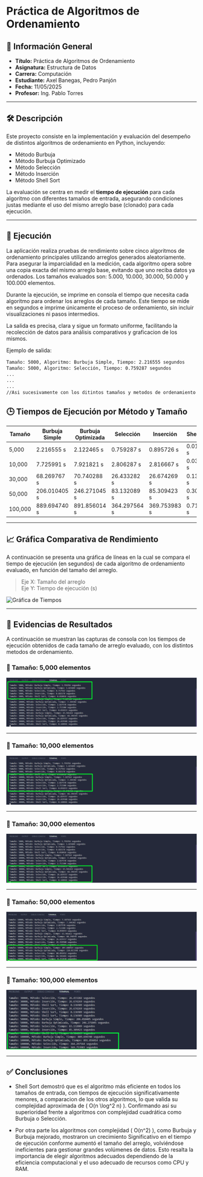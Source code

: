 # Práctica de Algoritmos de Ordenamiento

## 📌 Información General

- **Título:** Práctica de Algoritmos de Ordenamiento  
- **Asignatura:** Estructura de Datos  
- **Carrera:** Computación  
- **Estudiante:** Axel Banegas, Pedro Panjón  
- **Fecha:** 11/05/2025
- **Profesor:** Ing. Pablo Torres  

---

## 🛠️ Descripción

Este proyecto consiste en la implementación y evaluación del desempeño de distintos algoritmos de ordenamiento en Python, incluyendo:  
- Método Burbuja  
- Método Burbuja Optimizado  
- Método Selección  
- Método Inserción  
- Método Shell Sort  

La evaluación se centra en medir el **tiempo de ejecución** para cada algoritmo con diferentes tamaños de entrada, asegurando condiciones justas mediante el uso del mismo arreglo base (clonado) para cada ejecución.

---
## 🚀 Ejecución

La aplicación realiza pruebas de rendimiento sobre cinco algoritmos de ordenamiento principales utilizando arreglos generados aleatoriamente. Para asegurar la imparcialidad en la medición, cada algoritmo opera sobre una copia exacta del mismo arreglo base, evitando que uno reciba datos ya ordenados. Los tamaños evaluados son: 5.000, 10.000, 30.000, 50.000 y 100.000 elementos.

Durante la ejecución, se imprime en consola el tiempo que necesita cada algoritmo para ordenar los arreglos de cada tamaño. Este tiempo se mide en segundos e imprime únicamente el proceso de ordenamiento, sin incluir visualizaciones ni pasos intermedios.

La salida es precisa, clara y sigue un formato uniforme, facilitando la recolección de datos para análisis comparativos y graficacion de los mismos.

Ejemplo de salida:

```plaintext
Tamaño: 5000, Algoritmo: Burbuja Simple, Tiempo: 2.216555 segundos
Tamaño: 5000, Algoritmo: Selección, Tiempo: 0.759287 segundos
...
...
...
//Asi sucesivamente con los ditintos tamaños y metodos de ordenamiento

```

## 🕒 Tiempos de Ejecución por Método y Tamaño


| Tamaño   | Burbuja Simple | Burbuja Optimizada | Selección     | Inserción      | Shell Sort     |
|----------|----------------|--------------------|---------------|----------------|----------------|
| 5,000    | 2.216555 s     | 2.122465 s         | 0.759287 s    | 0.895726 s     | 0.018137 s     |
| 10,000   | 7.725991 s     | 7.921821 s         | 2.806287 s    | 2.816667 s     | 0.038624 s     |
| 30,000   | 68.269767 s    | 70.740288 s        | 26.433282 s   | 26.674269 s    | 0.136989 s     |
| 50,000   | 206.010405 s   | 246.271045 s       | 83.132089 s   | 85.309423 s    | 0.304209 s     |
| 100,000  | 889.694740 s   | 891.856014 s       | 364.297564 s  | 369.753983 s   | 0.710328 s     |


---
## 📈 Gráfica Comparativa de Rendimiento

A continuación se presenta una gráfica de líneas en la cual se compara el tiempo de ejecución (en segundos) de cada algoritmo de ordenamiento evaluado, en función del tamaño del arreglo.

> Eje X: Tamaño del arreglo  
> Eje Y: Tiempo de ejecución (s)

![Gráfica de Tiempos](grafico_resultados.png)

---
## 📸 Evidencias de Resultados

A continuación se muestran las capturas de consola con los tiempos de ejecución obtenidos de cada tamaño de arreglo evaluado, con los distintos metodos de ordenamiento.

### 🧪 Tamaño: 5,000 elementos

  
  ![Tamaño 5000](img/Tamaño5.PNG)

---

### 🧪 Tamaño: 10,000 elementos

  
  ![Tamaño 10000](img/Tamaño10.PNG)

---

### 🧪 Tamaño: 30,000 elementos

  
  ![Tamaño 30000](img/Tamaño30.PNG)

---

### 🧪 Tamaño: 50,000 elementos

  
  ![Tamaño 50000](img/Tamaño50.PNG)

---

### 🧪 Tamaño: 100,000 elementos

  
  ![Tamaño 100000](img/Tamaño100.PNG)

---
## ✅ Conclusiones

- Shell Sort demostró que es el algoritmo más eficiente en todos los tamaños de entrada, con tiempos de ejecución significativamente menores, a comparacion de los otros algoritmos, lo que valida su complejidad aproximada de \( O(n \log^2 n) \). Confirmando asi su superioridad frente a algoritmos con complejidad cuadrática como Burbuja o Selección.

- Por otra parte los algoritmos con complejidad \( O(n^2) \), como Burbuja y Burbuja mejorado, mostraron un crecimiento Significativo en el tiempo de ejecución conforme aumentó el tamaño del arreglo, volviéndose ineficientes para gestionar grandes volúmenes de datos. Esto resalta la importancia de elegir algoritmos adecuados dependiendo de la eficiencia computacional y el uso adecuado de recursos como CPU y RAM.